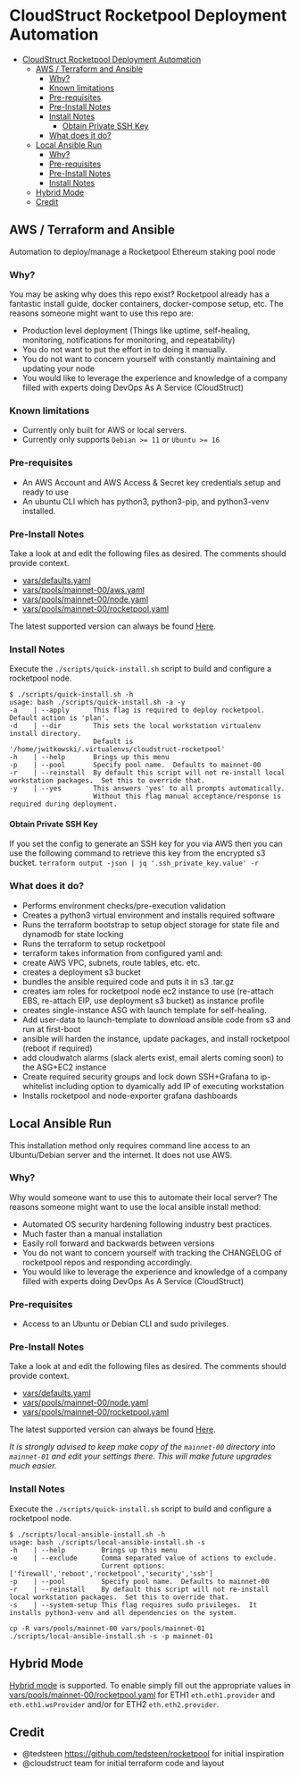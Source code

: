 # CloudStruct Rocketpool Deployment Automation
- [CloudStruct Rocketpool Deployment Automation](#cloudstruct-rocketpool-deployment-automation)
  * [AWS / Terraform and Ansible](#aws---terraform-and-ansible)
    + [Why?](#why-)
    + [Known limitations](#known-limitations)
    + [Pre-requisites](#pre-requisites)
    + [Pre-Install Notes](#pre-install-notes)
    + [Install Notes](#install-notes)
      - [Obtain Private SSH Key](#obtain-private-ssh-key)
    + [What does it do?](#what-does-it-do-)
  * [Local Ansible Run](#local-ansible-run)
    + [Why?](#why--1)
    + [Pre-requisites](#pre-requisites-1)
    + [Pre-Install Notes](#pre-install-notes-1)
    + [Install Notes](#install-notes-1)
  * [Hybrid Mode](#hybrid-mode)
  * [Credit](#credit)

## AWS / Terraform and Ansible
Automation to deploy/manage a Rocketpool Ethereum staking pool node

### Why?
You may be asking why does this repo exist?  Rocketpool already has a fantastic install guide, docker containers, docker-compose setup, etc.
The reasons someone might want to use this repo are:
* Production level deployment (Things like uptime, self-healing, monitoring, notifications for monitoring, and repeatability)
* You do not want to put the effort in to doing it manually.
* You do not want to concern yourself with constantly maintaining and updating your node
* You would like to leverage the experience and knowledge of a company filled with experts doing DevOps As A Service (CloudStruct)

### Known limitations
- Currently only built for AWS or local servers.
- Currently only supports `Debian >= 11` or `Ubuntu >= 16`

### Pre-requisites
- An AWS Account and AWS Access & Secret key credentials setup and ready to use
- An ubuntu CLI which has python3, python3-pip, and python3-venv installed.

### Pre-Install Notes
Take a look at and edit the following files as desired. The comments should provide context.
- [vars/defaults.yaml](https://github.com/cloudstruct/rocketpool-deploy/blob/main/vars/defaults.yaml)
- [vars/pools/mainnet-00/aws.yaml](https://github.com/cloudstruct/rocketpool-deploy/blob/main/vars/pools/mainnet-00/aws.yaml)
- [vars/pools/mainnet-00/node.yaml](https://github.com/cloudstruct/rocketpool-deploy/blob/main/vars/pools/mainnet-00/node.yaml)
- [vars/pools/mainnet-00/rocketpool.yaml](https://github.com/cloudstruct/rocketpool-deploy/blob/main/vars/pools/mainnet-00/rocketpool.yaml)

The latest supported version can always be found [Here](https://github.com/cloudstruct/rocketpool-deploy/blob/main/vars/pools/mainnet-00/rocketpool.yaml#L7).

### Install Notes
Execute the `./scripts/quick-install.sh` script to build and configure a rocketpool node.
```
$ ./scripts/quick-install.sh -h
usage: bash ./scripts/quick-install.sh -a -y
-a    | --apply      This flag is required to deploy rocketpool.  Default action is 'plan'.
-d    | --dir        This sets the local workstation virtualenv install directory.
                     Default is '/home/jwitkowski/.virtualenvs/cloudstruct-rocketpool'
-h    | --help       Brings up this menu
-p    | --pool       Specify pool name.  Defaults to mainnet-00
-r    | --reinstall  By default this script will not re-install local workstation packages.  Set this to override that.
-y    | --yes        This answers 'yes' to all prompts automatically.
                     Without this flag manual acceptance/response is required during deployment.
```

#### Obtain Private SSH Key
If you set the config to generate an SSH key for you via AWS then you can use the following command to retrieve this key from the encrypted s3 bucket.
`terraform output -json | jq '.ssh_private_key.value' -r`

### What does it do?
- Performs environment checks/pre-execution validation
- Creates a python3 virtual environment and installs required software
- Runs the terraform bootstrap to setup object storage for state file and dynamodb for state locking
- Runs the terraform to setup rocketpool
- terraform takes information from configured yaml and:
- create AWS VPC, subnets, route tables, etc. etc.
- creates a deployment s3 bucket
- bundles the ansible required code and puts it in s3 .tar.gz
- creates iam roles for rocketpool node ec2 instance to use (re-attach EBS, re-attach EIP, use deployment s3 bucket) as instance profile
- creates single-instance ASG with launch template for self-healing.
- Add user-data to launch-template to download ansible code from s3 and run at first-boot
- ansible will harden the instance, update packages, and install rocketpool (reboot if required)
- add cloudwatch alarms (slack alerts exist, email alerts coming soon) to the ASG+EC2 instance
- Create required security groups and lock down SSH+Grafana to ip-whitelist including option to dyamically add IP of executing workstation
- Installs rocketpool and node-exporter grafana dashboards

## Local Ansible Run
This installation method only requires command line access to an Ubuntu/Debian server and the internet.  It does not use AWS.

### Why?
Why would someone want to use this to automate their local server?
The reasons someone might want to use the local ansible install method:
* Automated OS security hardening following industry best practices.
* Much faster than a manual installation
* Easily roll forward and backwards between versions
* You do not want to concern yourself with tracking the CHANGELOG of rocketpool repos and responding accordingly. 
* You would like to leverage the experience and knowledge of a company filled with experts doing DevOps As A Service (CloudStruct)

### Pre-requisites
- Access to an Ubuntu or Debian CLI and sudo privileges.

### Pre-Install Notes
Take a look at and edit the following files as desired. The comments should provide context.
- [vars/defaults.yaml](https://github.com/cloudstruct/rocketpool-deploy/blob/main/vars/defaults.yaml)
- [vars/pools/mainnet-00/node.yaml](https://github.com/cloudstruct/rocketpool-deploy/blob/main/vars/pools/mainnet-00/node.yaml)
- [vars/pools/mainnet-00/rocketpool.yaml](https://github.com/cloudstruct/rocketpool-deploy/blob/main/vars/pools/mainnet-00/rocketpool.yaml)

The latest supported version can always be found [Here](https://github.com/cloudstruct/rocketpool-deploy/blob/main/vars/pools/mainnet-00/rocketpool.yaml#L7).

*It is strongly advised to keep make copy of the `mainnet-00` directory into `mainnet-01` and edit your settings there.  This will make future upgrades much easier.*

### Install Notes
Execute the `./scripts/quick-install.sh` script to build and configure a rocketpool node.
```
$ ./scripts/local-ansible-install.sh -h
usage: bash ./scripts/local-ansible-install.sh -s
-h    | --help         Brings up this menu
-e    | --exclude      Comma separated value of actions to exclude.
                       Current options: ['firewall','reboot','rocketpool','security','ssh']
-p    | --pool         Specify pool name.  Defaults to mainnet-00
-r    | --reinstall    By default this script will not re-install local workstation packages.  Set this to override that.
-s    | --system-setup This flag requires sudo privileges.  It installs python3-venv and all dependencies on the system.

cp -R vars/pools/mainnet-00 vars/pools/mainnet-01
./scripts/local-ansible-install.sh -s -p mainnet-01
```

## Hybrid Mode
[Hybrid mode](https://docs.rocketpool.net/guides/node/hybrid.html) is supported.  To enable simply fill out the appropriate values in [vars/pools/mainnet-00/rocketpool.yaml](https://github.com/cloudstruct/rocketpool-deploy/blob/main/vars/pools/mainnet-00/rocketpool.yaml) for ETH1 `eth.eth1.provider` and `eth.eth1.wsProvider` and/or for ETH2 `eth.eth2.provider`. 

## Credit
- @tedsteen https://github.com/tedsteen/rocketpool for initial inspiration
- @cloudstruct team for initial terraform code and layout
